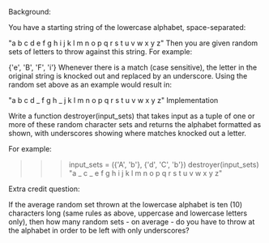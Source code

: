 Background:

You have a starting string of the lowercase alphabet, space-separated:

"a b c d e f g h i j k l m n o p q r s t u v w x y z"
Then you are given random sets of letters to throw against this string. For example:

{'e', 'B', 'F', 'i'}
Whenever there is a match (case sensitive), the letter in the original string is knocked out and replaced by an underscore. Using the random set above as an example would result in:

"a b c d _ f g h _ j k l m n o p q r s t u v w x y z"
Implementation

Write a function destroyer(input_sets) that takes input as a tuple of one or more of these random character sets and returns the alphabet formatted as shown, with underscores showing where matches knocked out a letter.

For example:

>>> input_sets = ({'A', 'b'}, {'d', 'C', 'b'})
>>> destroyer(input_sets)
>>> "a _ c _ e f g h i j k l m n o p q r s t u v w x y z"

Extra credit question:

If the average random set thrown at the lowercase alphabet is ten (10) characters long (same rules as above, uppercase and lowercase letters only), then how many random sets - on average - do you have to throw at the alphabet in order to be left with only underscores?